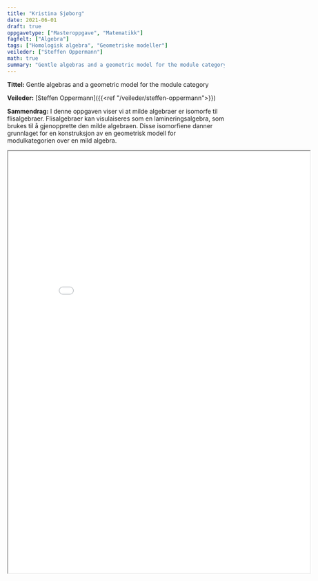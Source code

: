 ```yaml
---
title: "Kristina Sjøborg"
date: 2021-06-01
draft: true
oppgavetype: ["Masteroppgave", "Matematikk"]
fagfelt: ["Algebra"]
tags: ["Homologisk algebra", "Geometriske modeller"]
veileder: ["Steffen Oppermann"]
math: true
summary: "Gentle algebras and a geometric model for the module category"
---
```


**Tittel:** Gentle algebras and a geometric model for the module category

**Veileder:** [Steffen Oppermann]({{<ref "/veileder/steffen-oppermann">}})

**Sammendrag:** I denne oppgaven viser vi at milde algebraer er isomorfe til flisalgebraer. Flisalgebraer kan visulaiseres som en lamineringsalgebra, som brukes til å gjenopprette den milde algebraen. Disse isomorfiene danner grunnlaget for en konstruksjon av en geometrisk modell for modulkategorien over en mild algebra.


<iframe src="link" width="700" height="980" allow="autoplay"></iframe>

